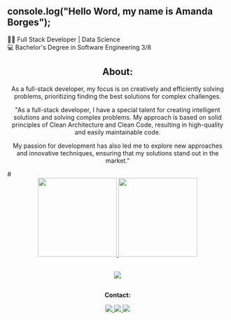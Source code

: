 ## console.log("Hello Word, my name is Amanda Borges");

👩‍💻 Full Stack Developer | Data Science
<br>
💻 Bachelor's Degree in Software Engineering 3/8

<div align="center">
<h2>About: </h2>
As a full-stack developer, my focus is on creatively and efficiently solving problems, prioritizing finding the best solutions for complex challenges.
  
  <p> "As a full-stack developer, I have a special talent for creating intelligent solutions and solving complex problems. My approach is based on solid principles of Clean Architecture and Clean Code, resulting in high-quality and easily maintainable code. </p>
  <p> My passion for development has also led me to explore new approaches and innovative techniques, ensuring that my solutions stand out in the market." </p>
 </div>
  #

<span align="center">
  
<div align="center">
  <a href="https://github.com/amandadecassiaborges">
  <img height="180em" src="https://github-readme-stats.vercel.app/api?username=amandadecassiaborges&show_icons=true&theme=radical&include_all_commits=true&count_private=true"/>
  <img height="180em" src="https://github-readme-stats.vercel.app/api/top-langs/?username=amandadecassiaborges&layout=compact&langs_count=7&theme=radical"/>
</div>
<div style="display: inline_block"><br>
<p align="center">
  <a href="https://skillicons.dev">
    <img src="https://skillicons.dev/icons?i=c,cs,cpp,css,eclipse,figma,git,github,html,java,js,mysql,nodejs,php,py,react,ts,vscode" />
  </a>
</p>          
</div>
  
   ##
  <p align="center"><strong> Contact: </strong></p>
    
  <div align="center" > 
  <a href="https://www.instagram.com/amandadecassiaborges/" alt="INSTAGRAM">
  <img src="https://img.shields.io/badge/-Instagram-%23E4405F?style=for-the-badge&logo=Instagram&logoColor=ffffff&link=https://www.instagram.com/amandadecassiaborges"/>
  </a>
  
  
  <a href="mailto:amandaborgeses@gmail.com" alt="EMAIL"> 
  <img src="https://img.shields.io/badge/-Gmail-%23333?style=for-the-badge&logo=gmail&logoColor=white"/>
  </a>
    
  <a href="https://www.linkedin.com/in/amandadecassiaborges" alt="LINKEDIN">
  <img src="https://img.shields.io/badge/-Linkedin-%230077B5?style=for-the-badge&logo=Linkedin&logoColor=ffffff&link=https://www.linkedin.com/in/amandadecassiaborges"/>
  </a>
 
  </div>

